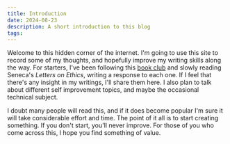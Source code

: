 ```yaml
---
title: Introduction
date: 2024-08-23
description: A short introduction to this blog
tags:
---
```


Welcome to this hidden corner of the internet. I'm going to use this site to record some of my thoughts, and hopefully improve my writing skills along
the way. For starters, I've been following this [book club](https://www.youtube.com/@acceptingtheuniverse) and slowly reading Seneca's _Letters
on Ethics_, writing a response to each one. If I feel that there's any insight in my writings, I'll share them here. I also plan to talk about
different self improvement topics, and maybe the occasional technical subject.

I doubt many people will read this, and if it does become popular I'm sure it will take considerable effort and time. The point of it all is
to start creating something. If you don't start, you'll never improve. For those of you who come across this, I hope you find something of value.
